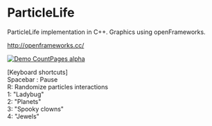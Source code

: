# ParticleLife
ParticleLife implementation in C++.
Graphics using openFrameworks.

http://openframeworks.cc/

[![Demo CountPages alpha](http://img.youtube.com/vi/xL0_hYOTy5Y/0.jpg)](https://youtu.be/xL0_hYOTy5Y)

[Keyboard shortcuts]</br>
Spacebar : Pause</br>
R: Randomize particles interactions</br>
1: "Ladybug"</br>
2: "Planets"</br>
3: "Spooky clowns"</br>
4: "Jewels"</br>
